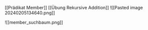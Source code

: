 [[Prädikat Member]]
[[Übung Rekursive Addition]]
![[Pasted image 20240205134640.png]]

![[member_suchbaum.png]]
